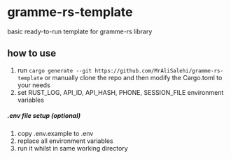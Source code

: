 # gramme-rs-template
basic ready-to-run template for gramme-rs library 


## how to use

1. run `cargo generate --git https://github.com/MrAliSalehi/gramme-rs-template` or manually clone the repo and then modify the Cargo.toml to your needs
2. set RUST_LOG, API_ID, API_HASH, PHONE, SESSION_FILE environment variables
##### .env file setup (optional)
1. copy .env.example to .env
2. replace all environment variables
3. run it whilst in same working directory

